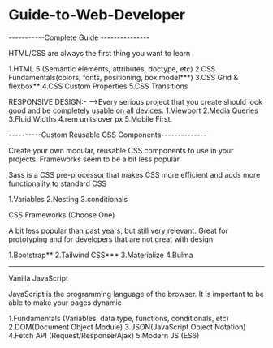 # Guide-to-Web-Developer


-----------Complete Guide ---------------

HTML/CSS are always the first thing you want to learn

1.HTML 5 (Semantic elements, attributes, doctype, etc)
2.CSS Fundamentals(colors, fonts, positioning, box model***)
3.CSS Grid & flexbox**
4.CSS Custom Properties
5.CSS Transitions


RESPONSIVE DESIGN:-
-->Every serious project that you create should look good and be completely usable on all devices.
1.Viewport
2.Media Queries
3.Fluid Widths
4.rem units over px
5.Mobile First.

----------Custom Reusable CSS Components--------------

Create your own modular, reusable CSS components to use in your projects.
Frameworks seem to be a bit less popular

Sass is a CSS pre-processor that makes CSS more efficient and adds more functionality to standard CSS

1.Variables
2.Nesting
3.conditionals


CSS Frameworks (Choose One)

A bit less popular than past years, but still very relevant. Great for prototyping and for developers that are not great with design

1.Bootstrap**
2.Tailwind CSS***
3.Materialize
4.Bulma


------------------------------------------------------------------------------
Vanilla JavaScript

JavaScript is the programming language of the browser.
It is important to be able to make your pages dynamic

1.Fundamentals (Variables, data type, functions, conditionals, etc)
2.DOM(Document Object Module)
3.JSON(JavaScript Object Notation)
4.Fetch API (Request/Response/Ajax)
5.Modern JS (ES6)
